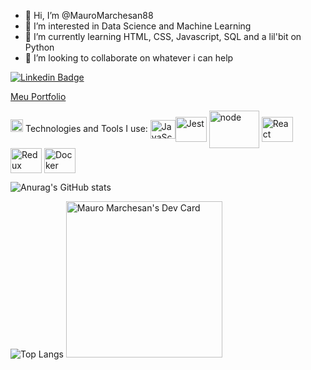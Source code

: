 - 👋 Hi, I’m @MauroMarchesan88
- 👀 I’m interested in Data Science and Machine Learning
- 🌱 I’m currently learning HTML, CSS, Javascript, SQL and a lil'bit on Python
- 💞️ I’m looking to collaborate on whatever i can help

[![Linkedin Badge](https://img.shields.io/badge/-MauroMarchesan-blue?style=flat-square&logo=Linkedin&logoColor=white&link=https://www.linkedin.com/in/mauro-marchesan-73949aa4/)](https://www.linkedin.com/in/mauro-marchesan-73949aa4/)  

[Meu Portfolio](https://portfolio-mauro.netlify.app/)

<img class="emoji" alt="wrench" height="20" width="20" src="https://github.githubassets.com/images/icons/emoji/unicode/1f527.png"> Technologies and Tools I use:
<img align="center" alt="JavaScript" height="30" width="40" src="https://camo.githubusercontent.com/528e232c728b497080cbf31d2a7e797caa81e402ff81643f79b2c2c395a29f17/68747470733a2f2f63646e2e6a7364656c6976722e6e65742f67682f64657669636f6e732f64657669636f6e2f69636f6e732f6a6176617363726970742f6a6176617363726970742d706c61696e2e737667" data-canonical-src="https://cdn.jsdelivr.net/gh/devicons/devicon/icons/javascript/javascript-plain.svg" style="max-width: 100%;"><img align="center" alt="Jest" height="40" width="50" src="https://camo.githubusercontent.com/fd37a0ed465d6e14411705324a0d21739377f54ab6d0ae146c68fca8777e16c7/68747470733a2f2f63646e2e6a7364656c6976722e6e65742f67682f64657669636f6e732f64657669636f6e2f69636f6e732f6a6573742f6a6573742d706c61696e2e737667" data-canonical-src="https://cdn.jsdelivr.net/gh/devicons/devicon/icons/jest/jest-plain.svg" style="max-width: 100%;">
<img align="center" alt="node" height="60" width="80" src="https://camo.githubusercontent.com/626fb60c4c17c2cf2ad0e599efaa8ed691ede878ce1e94b85c0c401701716f8e/68747470733a2f2f63646e2e6a7364656c6976722e6e65742f67682f64657669636f6e732f64657669636f6e2f69636f6e732f6e6f64656a732f6e6f64656a732d6f726967696e616c2d776f72646d61726b2e737667" data-canonical-src="https://cdn.jsdelivr.net/gh/devicons/devicon/icons/nodejs/nodejs-original-wordmark.svg" style="max-width: 100%;">
<img align="center" alt="React" height="40" width="50" src="https://camo.githubusercontent.com/e84431cfbd9f7c44b1c20da1dde8ad407cbc31174844a428074d1e3b43faab8b/68747470733a2f2f63646e2e6a7364656c6976722e6e65742f67682f64657669636f6e732f64657669636f6e2f69636f6e732f72656163742f72656163742d6f726967696e616c2d776f72646d61726b2e737667" data-canonical-src="https://cdn.jsdelivr.net/gh/devicons/devicon/icons/react/react-original-wordmark.svg" style="max-width: 100%;">
<img align="center" alt="Redux" height="40" width="50" src="https://camo.githubusercontent.com/2b6b50702c658cdfcf440cef1eb88c7e0e5a16ce0eb6ab8bc933da7697c12213/68747470733a2f2f63646e2e6a7364656c6976722e6e65742f67682f64657669636f6e732f64657669636f6e2f69636f6e732f72656475782f72656475782d6f726967696e616c2e737667" data-canonical-src="https://cdn.jsdelivr.net/gh/devicons/devicon/icons/redux/redux-original.svg" style="max-width: 100%;">
<img align="center" alt="Docker" height="40" width="50" src="https://camo.githubusercontent.com/fc836983ed18b80caef906c8f1593bcfd4f5c8c587f51a911b1cb4d657a9588b/68747470733a2f2f63646e2e6a7364656c6976722e6e65742f67682f64657669636f6e732f64657669636f6e2f69636f6e732f646f636b65722f646f636b65722d6f726967696e616c2d776f72646d61726b2e737667" data-canonical-src="https://cdn.jsdelivr.net/gh/devicons/devicon/icons/docker/docker-original-wordmark.svg" style="max-width: 100%;">

<a align="center">![Anurag's GitHub stats](https://github-readme-stats.vercel.app/api?username=mauromarchesan88&show_icons=true&theme=tokyonight)</a> 

![Top Langs](https://github-readme-stats.vercel.app/api/top-langs/?username=mauromarchesan88&theme=tokyonight&langs_count=10) <a href="https://app.daily.dev/Mauro88"><img src="https://api.daily.dev/devcards/046b9c796c1a4c5e9f3093a286ea5f03.png?r=5gn" width="250" alt="Mauro Marchesan's Dev Card"/></a>


